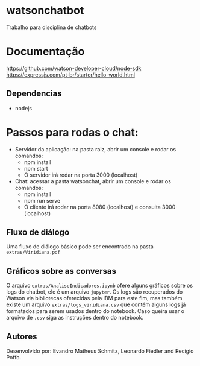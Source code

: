 # watsonchatbot
Trabalho para disciplina de chatbots

# Documentação
https://github.com/watson-developer-cloud/node-sdk  
https://expressjs.com/pt-br/starter/hello-world.html

## Dependencias
- nodejs

# Passos para rodas o chat:
- Servidor da aplicação: na pasta raiz, abrir um console e rodar os comandos: 
  - npm install
  - npm start 
  - O servidor irá rodar na porta 3000 (localhost)
- Chat: acessar a pasta watsonchat, abrir um console e rodar os comandos:
  - npm install
  - npm run serve 
  - O cliente irá rodar na porta 8080 (localhost) e consulta 3000 (localhost)

## Fluxo de diálogo
Uma fluxo de diálogo básico pode ser encontrado na pasta `extras/Viridiana.pdf`

## Gráficos sobre as conversas
O arquivo `extras/AnaliseIndicadores.ipynb` ofere alguns gráficos sobre os logs do chatbot, ele é um arquivo `jupyter`. Os logs são recuperados do Watson via bibliotecas oferecidas pela IBM para este fim, mas também existe um arquivo `extras/logs_viridiana.csv` que contém alguns logs já formatados para serem usados dentro do notebook. Caso queira usar o arquivo de `.csv` siga as instruções dentro do notebook.

## Autores

Desenvolvido por: Evandro Matheus Schmitz, Leonardo Fiedler and Recigio Poffo.
